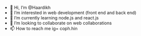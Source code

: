 - 👋 Hi, I’m @Haardikh
- 👀 I’m interested in web development (front end and back end)
- 🌱 I’m currently learning node.js and react.js
- 💞️ I’m looking to collaborate on web collaborations
- 📫 How to reach me ig= coph.hin

<!---
Haardikh/Haardikh is a ✨ special ✨ repository because its `README.md` (this file) appears on your GitHub profile.
You can click the Preview link to take a look at your changes.
--->
